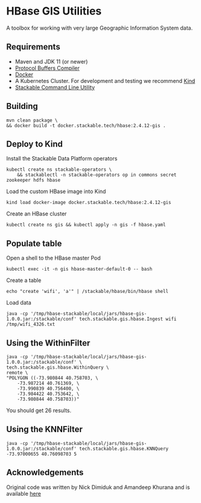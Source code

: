# HBase GIS Utilities

A toolbox for working with very large Geographic Information System data.

## Requirements

* Maven and JDK 11 (or newer)
* [Protocol Buffers Compiler](https://grpc.io/docs/protoc-installation/)
* [Docker](https://docs.docker.com/engine/install/)
* A Kubernetes Cluster. For development and testing we recommend [Kind](https://kind.sigs.k8s.io/)
* [Stackable Command Line Utility](https://docs.stackable.tech/management/stable/stackablectl/)

## Building

    mvn clean package \
    && docker build -t docker.stackable.tech/hbase:2.4.12-gis .

## Deploy to Kind

Install the Stackable Data Platform operators

    kubectl create ns stackable-operators \
        && stackablectl -n stackable-operators op in commons secret zookeeper hdfs hbase

Load the custom HBase image into Kind

    kind load docker-image docker.stackable.tech/hbase:2.4.12-gis

Create an HBase cluster

    kubectl create ns gis && kubectl apply -n gis -f hbase.yaml

## Populate table

Open a shell to the HBase master Pod

    kubectl exec -it -n gis hbase-master-default-0 -- bash

Create a table

    echo "create 'wifi', 'a'" | /stackable/hbase/bin/hbase shell

Load data

    java -cp '/tmp/hbase-stackable/local/jars/hbase-gis-1.0.0.jar:/stackable/conf' tech.stackable.gis.hbase.Ingest wifi /tmp/wifi_4326.txt

## Using the WithinFilter

    java -cp '/tmp/hbase-stackable/local/jars/hbase-gis-1.0.0.jar:/stackable/conf' \
    tech.stackable.gis.hbase.WithinQuery \
    remote \
    "POLYGON ((-73.980844 40.758703, \
        -73.987214 40.761369, \
        -73.990839 40.756400, \
        -73.984422 40.753642, \
        -73.980844 40.758703))"

You should get 26 results.

## Using the KNNFilter

    java -cp '/tmp/hbase-stackable/local/jars/hbase-gis-1.0.0.jar:/stackable/conf' tech.stackable.gis.hbase.KNNQuery -73.97000655 40.76098703 5

## Acknowledgements

Original code was written by Nick Dimiduk and Amandeep Khurana and is
available [here](https://github.com/hbaseinaction/gis)